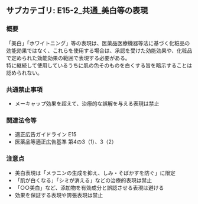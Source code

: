 ## サブカテゴリ: E15-2_共通_美白等の表現

### 概要
「美白」「ホワイトニング」等の表現は、医薬品医療機器等法に基づく化粧品の効能効果ではなく、これらを使用する場合は、承認を受けた効能効果や、化粧品で定められた効能効果の範囲で表現する必要がある。  
特に継続して使用しているうちに肌の色そのものを白くする旨を暗示することは認められない。

### 共通禁止事項
- メーキャップ効果を超えて、治療的な誤解を与える表現は禁止  

### 関連法令等
- 適正広告ガイドライン E15 
- 医薬品等適正広告基準 第4の3（1）、3（2）  

### 注意点
- 美白表現は「メラニンの生成を抑え、しみ・そばかすを防ぐ」に限定  
- 「肌が白くなる」「シミが消える」などの治療的表現は禁止  
- 「○○美白」など、添加物を有効成分と誤認させる表現は避ける  
- 効果を保証する表現や誇張表現は禁止


